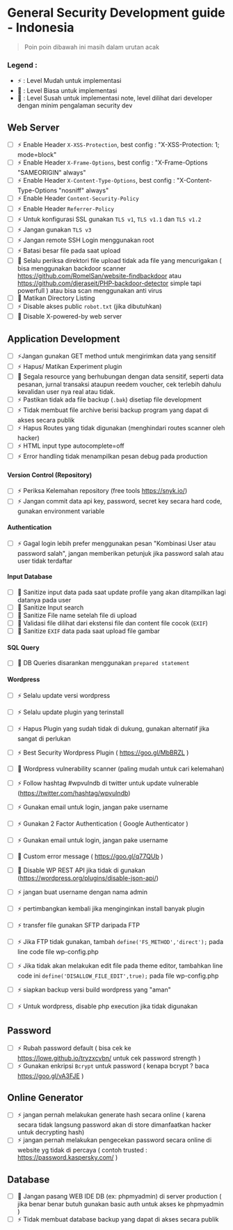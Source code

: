 # General Security Development guide - Indonesia

> Poin poin dibawah ini masih dalam urutan acak

### Legend :
- :zap: : Level Mudah untuk implementasi 
- :ocean: : Level Biasa untuk implementasi 
- :pray: : Level Susah untuk implementasi
note, level dilihat dari developer dengan minim pengalaman security dev

## Web Server

- [ ] :zap: Enable Header `X-XSS-Protection`, best config : "X-XSS-Protection: 1; mode=block"
- [ ] :zap: Enable Header `X-Frame-Options`, best config : "X-Frame-Options "SAMEORIGIN" always"
- [ ] :zap: Enable Header `X-Content-Type-Options`, best config : "X-Content-Type-Options "nosniff" always"
- [ ] :zap: Enable Header `Content-Security-Policy`
- [ ] :zap: Enable Header `Referrer-Policy`
- [ ] :zap: Untuk konfigurasi SSL gunakan `TLS v1`, `TLS v1.1` dan `TLS v1.2`
- [ ] :zap: Jangan gunakan `TLS v3`
- [ ] :zap: Jangan remote SSH Login menggunakan root 
- [ ] :zap: Batasi besar file pada saat upload
- [ ] :ocean: Selalu periksa direktori file upload tidak ada file yang mencurigakan ( bisa menggunakan backdoor scanner https://github.com/RomelSan/website-findbackdoor atau https://github.com/djeraseit/PHP-backdoor-detector simple tapi powerfull ) atau bisa scan menggunakan anti virus
- [ ] :ocean: Matikan Directory Listing
- [ ] :zap: Disable akses public `robot.txt` (jika dibutuhkan)
- [ ] :pray: Disable X-powered-by web server

## Application Development

- [ ] :zap:Jangan gunakan GET method untuk mengirimkan data yang sensitif
- [ ] :zap: Hapus/ Matikan Experiment plugin
- [ ] :ocean: Segala resource yang berhubungan dengan data sensitif, seperti data pesanan, jurnal transaksi ataupun reedem voucher, cek terlebih dahulu kevalidan user nya real atau tidak. 
- [ ] :zap: Pastikan tidak ada file backup (`.bak`) disetiap file development
- [ ] :zap: Tidak membuat file archive berisi backup program yang dapat di akses secara publik
- [ ] :zap: Hapus Routes yang tidak digunakan (menghindari routes scanner oleh hacker)
- [ ] :zap: HTML input type autocomplete=off
- [ ] :zap: Error handling tidak menampilkan pesan debug pada production

#### Version Control (Repository)

- [ ] :zap: Periksa Kelemahan repository (free tools https://snyk.io/)
- [ ] :zap: Jangan commit data api key, password, secret key secara hard code, gunakan environment variable

#### Authentication

- [ ] :zap: Gagal login lebih prefer menggunakan pesan "Kombinasi User atau password salah", jangan memberikan petunjuk jika password salah atau user tidak terdaftar

#### Input Database

- [ ] :ocean: Sanitize input data pada saat update profile yang akan ditampilkan lagi datanya pada user
- [ ] :ocean: Sanitize Input search
- [ ] :ocean: Sanitize File name setelah file di upload
- [ ] :ocean: Validasi file dilihat dari ekstensi file dan content file cocok (`EXIF`)
- [ ] :pray: Sanitize `EXIF` data pada saat upload file gambar

#### SQL Query

- [ ] :ocean: DB Queries disarankan menggunakan `prepared statement`

#### Wordpress 

- [ ] :zap: Selalu update versi wordpress
- [ ] :zap: Selalu update plugin yang terinstall
- [ ] :zap: Hapus Plugin yang sudah tidak di dukung, gunakan alternatif jika sangat di perlukan
- [ ] :zap: Best Security Wordpress Plugin ( https://goo.gl/MbBRZL )
- [ ] :ocean: Wordpress vulnerability scanner (paling mudah untuk cari kelemahan)
- [ ] :zap: Follow hashtag #wpvulndb di twitter untuk update vulnerable (https://twitter.com/hashtag/wpvulndb)
- [ ] :zap: Gunakan email untuk login, jangan pake username
- [ ] :zap: Gunakan 2 Factor Authentication ( Google Authenticator )
- [ ] :zap: Gunakan email untuk login, jangan pake username
- [ ] :ocean: Custom error message ( https://goo.gl/q77QUb )
- [ ] :ocean: Disable WP REST API jika tidak di gunakan (https://wordpress.org/plugins/disable-json-api/)
- [ ] :zap: jangan buat username dengan nama admin
- [ ] :zap: pertimbangkan kembali jika menginginkan install banyak plugin
- [ ] :zap: transfer file gunakan SFTP daripada FTP
- [ ] :zap: Jika FTP tidak gunakan, tambah `define('FS_METHOD','direct');` pada line code file wp-config.php
- [ ] :zap: Jika tidak akan melakukan edit file pada theme editor, tambahkan line code ini `define('DISALLOW_FILE_EDIT',true);` pada file wp-config.php
- [ ] :zap: siapkan backup versi build wordpress yang "aman"
- [ ] :zap: Untuk wordpress, disable php execution jika tidak digunakan


## Password

- [ ] :zap: Rubah password default ( bisa cek ke https://lowe.github.io/tryzxcvbn/ untuk cek password strength )
- [ ] :zap: Gunakan enkripsi `Bcrypt` untuk password ( kenapa bcrypt ? baca https://goo.gl/vA3FJE )

## Online Generator

- [ ] :zap: jangan pernah melakukan generate hash secara online ( karena secara tidak langsung password akan di store dimanfaatkan hacker untuk decrypting hash)
- [ ] :zap: jangan pernah melakukan pengecekan password secara online di website yg tidak di percaya ( contoh trusted : https://password.kaspersky.com/ )

## Database

- [ ] :ocean: Jangan pasang WEB IDE DB (ex: phpmyadmin) di server production ( jika benar benar butuh gunakan basic auth untuk akses ke phpmyadmin )
- [ ] :zap: Tidak membuat database backup yang dapat di akses secara publik